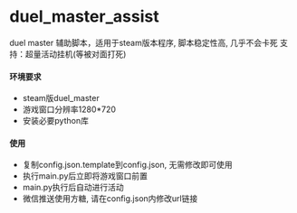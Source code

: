 # duel_master_assist

duel master  辅助脚本，适用于steam版本程序, 脚本稳定性高, 几乎不会卡死
支持：超量活动挂机(等被对面打死)

#### 环境要求

- steam版duel_master
- 游戏窗口分辨率1280*720
- 安装必要python库

#### 使用

- 复制config.json.template到config.json, 无需修改即可使用
- 执行main.py后立即将游戏窗口前置
- main.py执行后自动进行活动
- 微信推送使用方糖, 请在config.json内修改url链接
